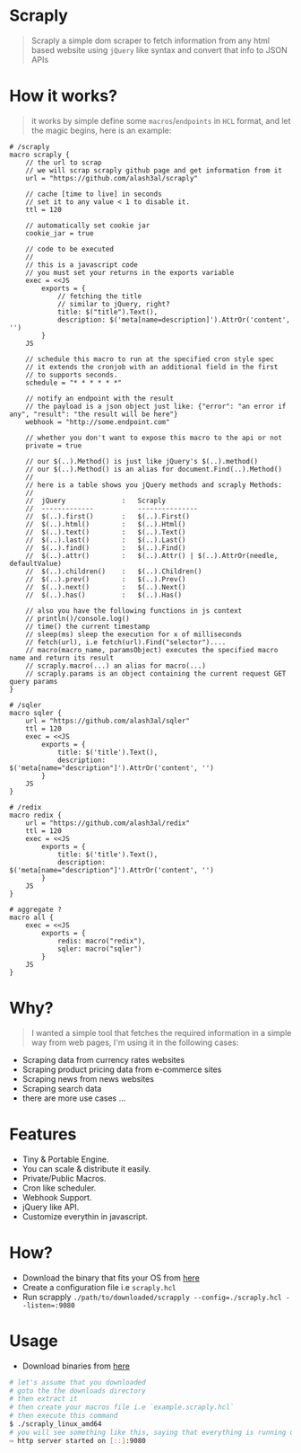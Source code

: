Scraply
========
> Scraply a simple dom scraper to fetch information from any html based website using `jQuery` like syntax and convert that info to JSON APIs

How it works?
==============
> it works by simple define some `macros`/`endpoints` in `HCL` format, and let the magic begins, here is an example:
```hcl
# /scraply
macro scraply {
    // the url to scrap
    // we will scrap scraply github page and get information from it
    url = "https://github.com/alash3al/scraply"

    // cache [time to live] in seconds
    // set it to any value < 1 to disable it.
    ttl = 120

    // automatically set cookie jar
    cookie_jar = true

    // code to be executed
    //
    // this is a javascript code
    // you must set your returns in the exports variable
    exec = <<JS
        exports = {
            // fetching the title
            // similar to jQuery, right?
            title: $("title").Text(),
            description: $('meta[name=description]').AttrOr('content', '')
        }
    JS

    // schedule this macro to run at the specified cron style spec
    // it extends the cronjob with an additional field in the first
    // to supports seconds.
    schedule = "* * * * * *"

    // notify an endpoint with the result
    // the payload is a json object just like: {"error": "an error if any", "result": "the result will be here"}
    webhook = "http://some.endpoint.com"

    // whether you don't want to expose this macro to the api or not
    private = true

    // our $(..).Method() is just like jQuery's $(..).method()
    // our $(..).Method() is an alias for document.Find(..).Method()
    // 
    // here is a table shows you jQuery methods and scraply Methods:
    //
    //  jQuery              :   Scraply
    //  -------------           ---------------
    //  $(..).first()       :   $(..).First()
    //  $(..).html()        :   $(..).Html()
    //  $(..).text()        :   $(..).Text()
    //  $(..).last()        :   $(..).Last()
    //  $(..).find()        :   $(..).Find()
    //  $(..).attr()        :   $(..).Attr() | $(..).AttrOr(needle, defaultValue)
    //  $(..).children()    :   $(..).Children()
    //  $(..).prev()        :   $(..).Prev()
    //  $(..).next()        :   $(..).Next()
    //  $(..).has()         :   $(..).Has()

    // also you have the following functions in js context
    // println()/console.log()
    // time() the current timestamp
    // sleep(ms) sleep the execution for x of milliseconds
    // fetch(url), i.e fetch(url).Find("selector")....
    // macro(macro_name, paramsObject) executes the specified macro name and return its result
    // scraply.macro(...) an alias for macro(...)
    // scraply.params is an object containing the current request GET query params
}

# /sqler
macro sqler {
    url = "https://github.com/alash3al/sqler"
    ttl = 120
    exec = <<JS
        exports = {
            title: $('title').Text(),
            description: $('meta[name="description"]').AttrOr('content', '')
        }
    JS
}

# /redix
macro redix {
    url = "https://github.com/alash3al/redix"
    ttl = 120
    exec = <<JS
        exports = {
            title: $('title').Text(),
            description: $('meta[name="description"]').AttrOr('content', '')
        }
    JS
}

# aggregate ?
macro all {
    exec = <<JS
        exports = {
            redis: macro("redix"),
            sqler: macro("sqler")
        }
    JS
}
```

Why?
====
> I wanted a simple tool that fetches the required information in a simple way from web pages, I'm using it in the following cases:

- Scraping data from currency rates websites
- Scraping product pricing data from e-commerce sites
- Scraping news from news websites
- Scraping search data
- there are more use cases ...

Features
========
- Tiny & Portable Engine.
- You can scale & distribute it easily.
- Private/Public Macros.
- Cron like scheduler.
- Webhook Support.
- jQuery like API.
- Customize everythin in javascript.

How?
====
- Download the binary that fits your OS from [here](https://github.com/alash3al/scraply/releases)
- Create a configuration file i.e `scraply.hcl`
- Run scrapply `./path/to/downloaded/scrapply --config=./scraply.hcl --listen=:9080`

Usage
=====
- Download binaries from [here](https://github.com/alash3al/scraply/releases)

```bash
# let's assume that you downloaded
# goto the the downloads directory
# then extract it
# then create your macros file i.e `example.scraply.hcl`
# then execute this command
$ ./scraply_linux_amd64
# you will see something like this, saying that everything is running under http://<yourhost>:9080/
⇨ http server started on [::]:9080
```
